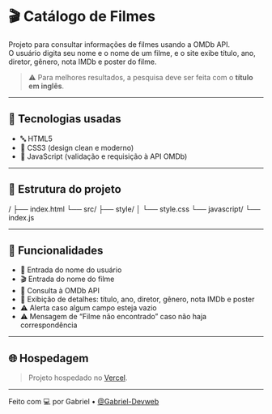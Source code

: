 # 🎬 Catálogo de Filmes

Projeto para consultar informações de filmes usando a OMDb API.  
O usuário digita seu nome e o nome de um filme, e o site exibe título, ano, diretor, gênero, nota IMDb e poster do filme.  
> ⚠️ Para melhores resultados, a pesquisa deve ser feita com o **título em inglês**.

---

## 🚀 Tecnologias usadas

- 🔤 HTML5  
- 🎨 CSS3 (design clean e moderno)  
- 🧩 JavaScript (validação e requisição à API OMDb)  

---

## 📐 Estrutura do projeto

/ ├── index.html └── src/ ├── style/ │   └── style.css └── javascript/ └── index.js

---

## 🎯 Funcionalidades

- 👤 Entrada do nome do usuário  
- 🎬 Entrada do nome do filme  
- 🔎 Consulta à OMDb API  
- 📝 Exibição de detalhes: título, ano, diretor, gênero, nota IMDb e poster  
- ⚠️ Alerta caso algum campo esteja vazio  
- ⚠️ Mensagem de “Filme não encontrado” caso não haja correspondência  

---

## 🌐 Hospedagem

> Projeto hospedado no [Vercel](https://catalogodefilmes.vercel.app/).

---

Feito com 💻 por Gabriel • [@Gabriel-Devweb](https://github.com/Gabriel-Devweb)